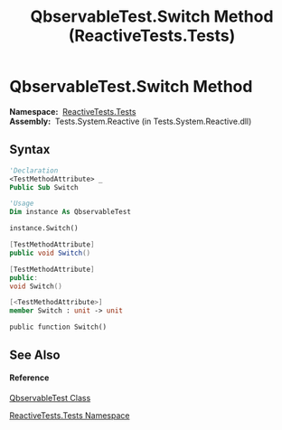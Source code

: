 ﻿---
title: QbservableTest.Switch Method  (ReactiveTests.Tests)
TOCTitle: Switch Method
ms:assetid: M:ReactiveTests.Tests.QbservableTest.Switch
ms:mtpsurl: https://msdn.microsoft.com/en-us/library/reactivetests.tests.qbservabletest.switch(v=VS.103)
ms:contentKeyID: 36619471
ms.date: 06/28/2011
mtps_version: v=VS.103
f1_keywords:
- ReactiveTests.Tests.QbservableTest.Switch
dev_langs:
- CSharp
- JScript
- VB
- FSharp
- c++
---

# QbservableTest.Switch Method

**Namespace:**  [ReactiveTests.Tests](hh289046\(v=vs.103\).md)  
**Assembly:**  Tests.System.Reactive (in Tests.System.Reactive.dll)

## Syntax

``` vb
'Declaration
<TestMethodAttribute> _
Public Sub Switch
```

``` vb
'Usage
Dim instance As QbservableTest

instance.Switch()
```

``` csharp
[TestMethodAttribute]
public void Switch()
```

``` c++
[TestMethodAttribute]
public:
void Switch()
```

``` fsharp
[<TestMethodAttribute>]
member Switch : unit -> unit 
```

``` jscript
public function Switch()
```

## See Also

#### Reference

[QbservableTest Class](hh315250\(v=vs.103\).md)

[ReactiveTests.Tests Namespace](hh289046\(v=vs.103\).md)

